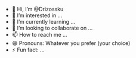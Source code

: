 - 👋 Hi, I’m @Drizossku
- 👀 I’m interested in ...
- 🌱 I’m currently learning ...
- 💞️ I’m looking to collaborate on ...
- 📫 How to reach me ...
- 😄 Pronouns: Whatever you prefer (your choice)
- ⚡ Fun fact: ...

<!---
Drizossku/Drizossku is a ✨ special ✨ repository because its `README.md` (this file) appears on your GitHub profile.
You can click the Preview link to take a look at your changes.
--->
